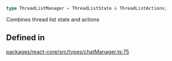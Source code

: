 ```ts
type ThreadListManager = ThreadListState & ThreadListActions;
```

Combines thread list state and actions

## Defined in

[packages/react-core/src/types/chatManager.ts:75](https://github.com/thesysdev/crayonai/blob/7dc7bf9ad93dbd5ed62d55332e6a7a3cdb656cdf/frontend-sdk/packages/react-core/src/types/chatManager.ts#L75)
